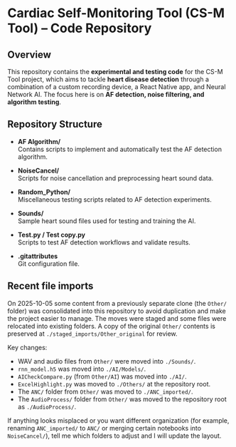 # Cardiac Self-Monitoring Tool (CS-M Tool) – Code Repository

## Overview
This repository contains the **experimental and testing code** for the CS-M Tool project, which aims to tackle **heart disease detection** through a combination of a custom recording device, a React Native app, and Neural Network AI. The focus here is on **AF detection, noise filtering, and algorithm testing**.

## Repository Structure

- **AF Algorithm/**  
  Contains scripts to implement and automatically test the AF detection algorithm.  

- **NoiseCancel/**  
  Scripts for noise cancellation and preprocessing heart sound data.  

- **Random_Python/**  
  Miscellaneous testing scripts related to AF detection experiments.  

- **Sounds/**  
  Sample heart sound files used for testing and training the AI.  

- **Test.py / Test copy.py**  
  Scripts to test AF detection workflows and validate results.  

- **.gitattributes**  
  Git configuration file.

## Recent file imports

On 2025-10-05 some content from a previously separate clone (the `Other/` folder) was consolidated into this repository to avoid duplication and make the project easier to manage. The moves were staged and some files were relocated into existing folders. A copy of the original `Other/` contents is preserved at `./staged_imports/Other_original` for review.

Key changes:

- WAV and audio files from `Other/` were moved into `./Sounds/`.
- `rnn_model.h5` was moved into `./AI/Models/`.
- `AICheckCompare.py` (from `Other/AI`) was moved into `./AI/`.
- `ExcelHighlight.py` was moved to `./Others/` at the repository root.
- The `ANC/` folder from `Other/` was moved to `./ANC_imported/`.
- The `AudioProcess/` folder from `Other/` was moved to the repository root as `./AudioProcess/`.

If anything looks misplaced or you want different organization (for example, renaming `ANC_imported/` to `ANC/` or merging certain notebooks into `NoiseCancel/`), tell me which folders to adjust and I will update the layout.
